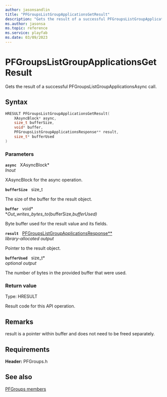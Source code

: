 ```yaml
---
author: jasonsandlin
title: "PFGroupsListGroupApplicationsGetResult"
description: "Gets the result of a successful PFGroupsListGroupApplicationsAsync call."
ms.author: jasonsa
ms.topic: reference
ms.service: playfab
ms.date: 03/09/2023
---
```


# PFGroupsListGroupApplicationsGetResult  

Gets the result of a successful PFGroupsListGroupApplicationsAsync call.  

## Syntax  
  
```cpp
HRESULT PFGroupsListGroupApplicationsGetResult(  
    XAsyncBlock* async,  
    size_t bufferSize,  
    void* buffer,  
    PFGroupsListGroupApplicationsResponse** result,  
    size_t* bufferUsed  
)  
```  
  
### Parameters  
  
**`async`** &nbsp; XAsyncBlock*  
*_Inout_*  
  
XAsyncBlock for the async operation.  
  
**`bufferSize`** &nbsp; size_t  
  
The size of the buffer for the result object.  
  
**`buffer`** &nbsp; void*  
*_Out_writes_bytes_to_(bufferSize,*bufferUsed)*  
  
Byte buffer used for the result value and its fields.  
  
**`result`** &nbsp; [PFGroupsListGroupApplicationsResponse**](../../pfgroupstypes/structs/pfgroupslistgroupapplicationsresponse.md)  
*library-allocated output*  
  
Pointer to the result object.  
  
**`bufferUsed`** &nbsp; size_t*  
*optional output*  
  
The number of bytes in the provided buffer that were used.  
  
  
### Return value
Type: HRESULT
  
Result code for this API operation.
  
## Remarks  
  
result is a pointer within buffer and does not need to be freed separately.
  
## Requirements  
  
**Header:** PFGroups.h
  
## See also  
[PFGroups members](../pfgroups_members.md)  

  
  
